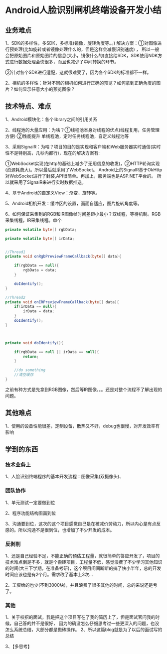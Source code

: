 # Android人脸识别闸机终端设备开发小结

## 业务难点

1、SDK的多样性，多SDK，多标准(镜像，旋转角度等。。)
解决方案：①对图像进行预处理(比如旋转或者镜像处理什么的，但是这样会减慢识别速度) ，
所以一般会把原始图片和原始图片的信息(大小，镜像什么的)直接给SDK，SDK使用NDK方式进行数据处理会快很多，而且也减少了中间转换的环节。

 ②针对各个SDK进行适配，这就很难受了，因为各个SDK的标准都不一样。

2、相机的多样性：针对不同的相机如何进行正确的预览？如何拿到正确角度的图片？如何显示任意大小的预览图像？

## 技术特点、难点

1、Android模块化：各个library之间的引用关系

2、线程池的大量应用：为啥？①线程池本身对线程的优点(线程复用，任务管理方便)  ②性能提升
单线程池，定时任务线程池，自定义线程池等

3、采用SignalR：为啥？项目的目的是实现和客户端和Web服务器实时通信(实时性不是特别高，几秒内都行)，现在的解决方案有:

①WebSocket实现(在http的基础上减少了无用信息的收发)，②HTTP轮询实现(资源耗费大)。所以最后就采用了WebSocket。
Android上的SignalR基于OkHttp对WebSocket进行了封装,API很简单。再加上，服务端也是ASP.NET平台的。
所以就采用了SignalR来进行实时数据推送。

4、基于Android的自定义View：渐变，旋转等。

5、Android相机开发：缓冲区的设置，画面自适应，图片旋转角度等。

6、如何保证采集到的RGB和IR图像帧时间差距小最小？双线程，等待机制。RGB采集线程，IR采集线程。单个

```java
private volatile byte[] rgbData;

private volatile byte[] irData;


//Thread1
private void onRgbPreviewFrameCallback(byte[] data){

    if(rgbData == null){
        rgbData = data;
    }

    doIdentify();
}

//Thread2
private void onIRPreviewFrameCallback(byte[] data){
    if(irData == null){
        irData = data;
    }
    doIdentify();
}



private void doIdentify(){

    if(rgbData == null || irData == null){
        return;
    }

    //do something
    //清空缓存
}


```

之前有种方式是先拿到RGB图像，然后等IR图像。。。还是对整个流程不了解出现的问题。

## 其他难点

1、使用的设备性能很差，定制设备，散热又不好，debug也很慢，对开发效率有影响

## 学到的东西

### 技术业务上

1、人脸识别终端程序的基本开发流程：图像采集(双摄像头)、

### 团队协作

1、单元测试一定要做到位

2、程序功能结构图画到位

3、沟通要到位，这次的这个项目感觉自己是在被减价劳动力，所以内心是有点反感的。所以沟通不是很到位，也增加了不少开发的成本。

### 反剥削

1、还是自己经验不足，不能正确的预估工程量，就很简单的答应开发了，项目的技术难点倒是不多，就是个搬砖项目，工程量不低，感觉浪费了不少学习其他知识的时间(大三下学期，在准备考研)，这个项目间间断断的搞了快小半年，总的开发时间应该也是有2个月。需求改了基本上3次...

2、工资给的也少(不到3000块)，并且浪费了很多其他的时间，总的来说还是亏了。

### 其他

1、关于校招的面试，我是把这个项目写在了我的简历上了，但是面试官问我的时候，自己答的并不是很好，
因为的确没怎么仔细思考过一些更深入的问题，也没怎么系统总结，大部分都是搬砖操作。
2、所以这篇blog就是为了以后的面试写的总结

3、【多思考】